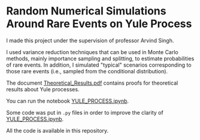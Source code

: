 # Random Numerical Simulations Around Rare Events on Yule Process

I made this project under the supervision of professor Arvind Singh.

I used variance reduction techniques that can be used in Monte Carlo methods, mainly importance sampling and splitting, to estimate probabilities of rare events. In addition, I simulated "typical" scenarios corresponding to those rare events (i.e., sampled from the conditional distribution).

The document [Theoretical_Results.pdf](Theoretical_Results.pdf) contains proofs for theoretical results about Yule processes.

You can run the notebook [YULE_PROCESS.ipynb](YULE_PROCESS.ipynb).

Some code was put in `.py` files in order to improve the clarity of [YULE_PROCESS.ipynb](YULE_PROCESS.ipynb).

All the code is available in this repository.
